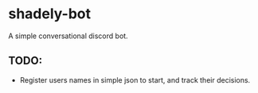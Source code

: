 # shadely-bot
A simple conversational discord bot.

## TODO:
- Register users names in simple json to start, and track their decisions.